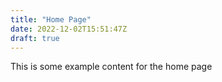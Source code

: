 ```yaml
---
title: "Home Page"
date: 2022-12-02T15:51:47Z
draft: true
---
```


This is some example content for the home page
